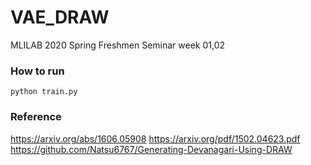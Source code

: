 # VAE_DRAW
MLILAB 2020 Spring Freshmen Seminar week 01,02

### How to run 
```
python train.py
```
### Reference
https://arxiv.org/abs/1606.05908
https://arxiv.org/pdf/1502.04623.pdf
https://github.com/Natsu6767/Generating-Devanagari-Using-DRAW
